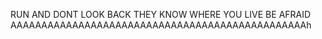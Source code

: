 
RUN AND DONT LOOK BACK THEY KNOW WHERE YOU LIVE BE AFRAID 
AAAAAAAAAAAAAAAAAAAAAAAAAAAAAAAAAAAAAAAAAAAAAAAAh

